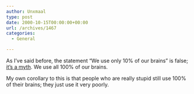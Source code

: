 ```yaml
---
author: Unxmaal
type: post
date: 2000-10-15T00:00:00+00:00
url: /archives/1467
categories:
  - General

---
```

As I&#8217;ve said before, the statement &#8220;We use only 10% of our brains&#8221; is false; [it&#8217;s a myth][1]. We use all 100% of our brains.

My own corollary to this is that people who are really stupid still use 100% of their brains; they just use it very poorly.

 [1]: http://faculty.washington.edu/chudler/tenper.html